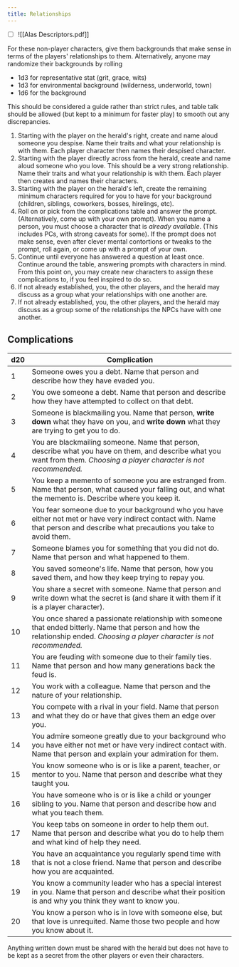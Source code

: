 ```yaml
---
title: Relationships
---
```


- [ ] ![[Alas Descriptors.pdf]]

For these non-player characters, give them backgrounds that make sense in terms of the players' relationships to them. Alternatively, anyone may randomize their backgrounds by rolling

- 1d3 for representative stat (grit, grace, wits)
- 1d3 for environmental background (wilderness, underworld, town)
- 1d6 for the background

This should be considered a guide rather than strict rules, and table talk should be allowed (but kept to a minimum for faster play) to smooth out any discrepancies.

1. Starting with the player on the herald's right, create and name aloud someone you despise. Name their traits and what your relationship is with them. Each player character then names their despised character. 
2. Starting with the player directly across from the herald, create and name aloud someone who you love. This should be a very strong relationship. Name their traits and what your relationship is with them. Each player then creates and names their characters.
3. Starting with the player on the herald's left, create the remaining minimum characters required for you to have for your background (children, siblings, coworkers, bosses, hirelings, etc).
4. Roll on or pick from the complications table and answer the prompt. (Alternatively, come up with your own prompt). When you name a person, you must choose a character that is *already available*. (This includes PCs, with strong caveats for some). If the prompt does not make sense, even after clever mental contortions or tweaks to the prompt, roll again, or come up with a prompt of your own.
5. Continue until everyone has answered a question at least once. Continue around the table, answering prompts with characters in mind. From this point on, you may create new characters to assign these complications to, if you feel inspired to do so.
6. If not already established, you, the other players, and the herald may discuss as a group what your relationships with one another are.
7. If not already established, you, the other players, and the herald may discuss as a group some of the relationships the NPCs have with one another.

## Complications

| d20  | Complication                                                 |
| ---- | ------------------------------------------------------------ |
| 1    | Someone owes you a debt. Name that person and describe how they have evaded you. |
| 2    | You owe someone a debt. Name that person and describe how they have attempted to collect on that debt. |
| 3    | Someone is blackmailing you. Name that person, **write down** what they have on you, and **write down** what they are trying to get you to do. |
| 4    | You are blackmailing someone. Name that person, describe what you have on them, and describe what you want from them. *Choosing a player character is not recommended.* |
| 5    | You keep a memento of someone you are estranged from. Name that person, what caused your falling out, and what the memento is. Describe where you keep it. |
| 6    | You fear someone due to your background who you have either not met or have very indirect contact with. Name that person and describe what precautions you take to avoid them. |
| 7    | Someone blames you for something that you did not do. Name that person and what happened to them. |
| 8    | You saved someone's life. Name that person, how you saved them, and how they keep trying to repay you. |
| 9    | You share a secret with someone. Name that person and write down what the secret is (and share it with them if it is a player character). |
| 10   | You once shared a passionate relationship with someone that ended bitterly. Name that person and how the relationship ended. *Choosing a player character is not recommended.* |
| 11   | You are feuding with someone due to their family ties. Name that person and how many generations back the feud is. |
| 12   | You work with a colleague. Name that person and the nature of your relationship. |
| 13   | You compete with a rival in your field. Name that person and what they do or have that gives them an edge over you. |
| 14   | You admire someone greatly due to your background who you have either not met or have very indirect contact with. Name that person and explain your admiration for them. |
| 15   | You know someone who is or is like a parent, teacher, or mentor to you. Name that person and describe what they taught you. |
| 16   | You have someone who is or is like a child or younger sibling to you. Name that person and describe how and what you teach them. |
| 17   | You keep tabs on someone in order to help them out. Name that person and describe what you do to help them and what kind of help they need. |
| 18   | You have an acquaintance you regularly spend time with that is not a close friend. Name that person and describe how you are acquainted. |
| 19   | You know a community leader who has a special interest in you. Name that person and describe what their position is and why you think they want to know you. |
| 20   | You know a person who is in love with someone else, but that love is unrequited. Name those two people and how you know about it. |

Anything written down must be shared with the herald but does not have to be kept as a secret from the other players or even their characters. 
